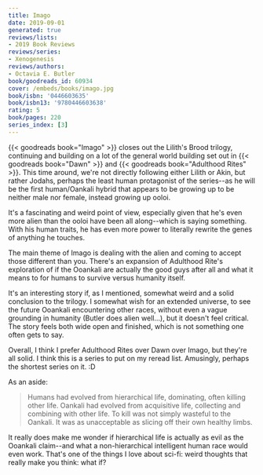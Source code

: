 ```yaml
---
title: Imago
date: 2019-09-01
generated: true
reviews/lists:
- 2019 Book Reviews
reviews/series:
- Xenogenesis
reviews/authors:
- Octavia E. Butler
book/goodreads_id: 60934
cover: /embeds/books/imago.jpg
book/isbn: '0446603635'
book/isbn13: '9780446603638'
rating: 5
book/pages: 220
series_index: [3]
---
```

{{< goodreads book="Imago" >}} closes out the Lilith's Brood trilogy, continuing and building on a lot of the general world building set out in {{< goodreads book="Dawn" >}} and {{< goodreads book="Adulthood Rites" >}}. This time around, we're not directly following either Lilith or Akin, but rather Jodahs, perhaps the least human protagonist of the series--as he will be the first human/Oankali hybrid that appears to be growing up to be neither male nor female, instead growing up ooloi.  

It's a fascinating and weird point of view, especially given that he's even more alien than the ooloi have been all along--which is saying something. With his human traits, he has even more power to literally rewrite the genes of anything he touches.  

<!--more-->

The main theme of Imago is dealing with the alien and coming to accept those different than you. There's an expansion of Adulthood Rite's exploration of if the Ooankali are actually the good guys after all and what it means to for humans to survive versus humanity itself.  

It's an interesting story if, as I mentioned, somewhat weird and a solid conclusion to the trilogy. I somewhat wish for an extended universe, to see the future Ooankali encountering other races, without even a vague grounding in humanity (Butler does alien well...), but it doesn't feel critical. The story feels both wide open and finished, which is not something one often gets to say.  

Overall, I think I prefer Adulthood Rites over Dawn over Imago, but they're all solid. I think this is a series to put on my reread list. Amusingly, perhaps the shortest series on it. :D  

As an aside:  

> Humans had evolved from hierarchical life, dominating, often killing other life. Oankali had evolved from acquisitive life, collecting and combining with other life. To kill was not simply wasteful to the Oankali. It was as unacceptable as slicing off their own healthy limbs.  

It really does make me wonder if hierarchical life is actually as evil as the Ooankali claim--and what a non-hierarchical intelligent human race would even work. That's one of the things I love about sci-fi: weird thoughts that really make you think: what if?